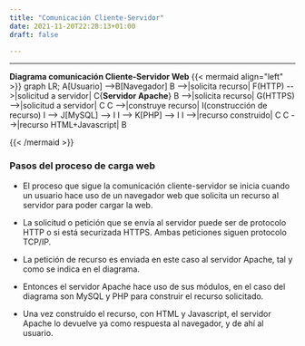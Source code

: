 ```yaml
---
title: "Comunicación Cliente-Servidor"
date: 2021-11-20T22:28:13+01:00
draft: false

---
```

***

**Diagrama comunicación Cliente-Servidor Web**
{{< mermaid align="left" >}}
graph LR;
    A[Usuario] -->B[Navegador]
    B -->|solicita recurso| F(HTTP) -->|solicitud a servidor| C{<strong>Servidor Apache</strong>}
    B -->|solicita recurso| G(HTTPS) -->|solicitud a servidor| C
    C -->|construye recurso| I(construcción de recurso)
    I --> J[MySQL] --> I
    I --> K[PHP] --> I
    I -->|recurso construido| C
    C -->|recurso HTML+Javascript| B
    
{{< /mermaid >}}

### Pasos del proceso de carga web

* El proceso que sigue la comunicación cliente-servidor se inicia cuando un usuario hace uso de un navegador web que solicita un recurso al servidor para poder cargar la web.

* La solicitud o petición que se envía al servidor puede ser de protocolo HTTP o si está securizada HTTPS. Ambas peticiones siguen protocolo TCP/IP. 

* La petición de recurso es enviada en este caso al servidor Apache, tal y como se indica en el diagrama.

* Entonces el servidor Apache hace uso de sus módulos, en el caso del diagrama son MySQL y PHP para construir el recurso solicitado.

* Una vez construído el recurso, con HTML y Javascript, el servidor Apache lo devuelve ya como respuesta al navegador, y de ahí al usuario.

